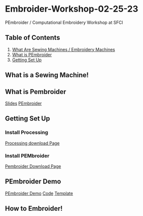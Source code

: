 # Embroider-Workshop-02-25-23
PEmbroider / Computational Embroidery Workshop at SFCI

## Table of Contents

1. [What Are Sewing Machines / Embroidery Machines](#what-is-a-sewing-machine)
2. [What is PEmbroider](#what-is-pembroider)
3. [Getting Set Up](#getting-set-up)

## What is a Sewing Machine!

## What is Pembroider
[Slides](https://docs.google.com/presentation/d/1ey3uHHy27McXpXtmymkSrpin89E3ns2sV4r3ue7imy4/edit?usp=sharing)
[PEmbroider](https://github.com/CreativeInquiry/PEmbroider)

## Getting Set Up

### Install Processing
[Processing download Page](https://processing.org/download)

### Install PEMbroider
[Pembroider Download Page](https://github.com/CreativeInquiry/PEmbroider#getting-started-with-pembroider-in-processing)

## PEmbroider Demo
<!--  Live Demo of possibly the faces-->
[PEmbroider Demo](https://github.com/tatyanade/PEmbroider_Demo/blob/main/README.md)
[Code](https://github.com/tatyanade/PEmbroider_Demo/blob/main/Files/Generative_Faces/Generative_Faces.pde)
[Template](https://github.com/tatyanade/PEmbroider_Demo/blob/main/Files/PEmbroider_Template/PEmbroider_Template.pde)
## How to Embroider!
<!-- This section is an in person live demonstration  -->
